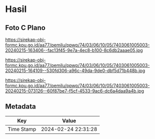 # Hasil

## Foto C Plano

https://sirekap-obj-formc.kpu.go.id/aa77/pemilu/ppwp/74/03/06/10/05/7403061005003-20240215-163406--fac13f45-9e7a-4ec8-b100-8c6db2aaae05.jpg

https://sirekap-obj-formc.kpu.go.id/aa77/pemilu/ppwp/74/03/06/10/05/7403061005003-20240215-164109--530fd306-a96c-49da-9de0-dbf5d71b448b.jpg

https://sirekap-obj-formc.kpu.go.id/aa77/pemilu/ppwp/74/03/06/10/05/7403061005003-20240215-073126--60f87be7-f5cf-4533-9ac6-dc6a4daa9a4b.jpg


## Metadata

| Key        | Value               |
| ---------- | ------------------- |
| Time Stamp | 2024-02-24 22:31:28 |



